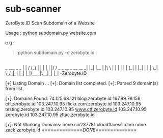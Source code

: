 # sub-scanner
ZeroByte.ID
Scan Subdomain of a Website

Usage :
python subdomain.py website.com

e.g :
> python subdomain.py -d zerobyte.id
<br>
 _   ___                  _   _     
| | / (_)                | | | |    
| |/ / _ _ __ _ __   __ _| |_| |__  
| |\  \ | |  | | | | (_| | |_| | | |
\_| \_/_|_|  |_| |_|\__,_|\__|_| |_|
                        -Zerobyte.ID

[+] Listing Domain ...
[+]: Domain list completed.
[+]: Parsed 9 domain(s) from list.

[+]: Domains Found:
74.125.68.121	blog.zerobyte.id
167.99.79.158	ctf.zerobyte.id
103.247.10.95	flickr.com.zerobyte.id
103.247.10.95	testing.zerobyte.id
103.247.10.95	www.ctf.zerobyte.id
103.247.10.95	zerobyte.id
103.247.10.95	zltac.zerobyte.id

[+]: Not Working Domains:
none	sni237781.cloudflaressl.com
none	zack.zerobyte.id
==============_DONE_==============
